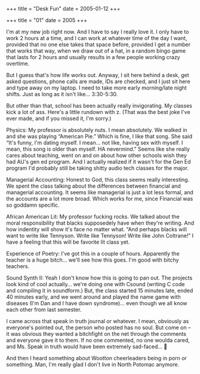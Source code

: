 +++
title = "Desk Fun"
date = 2005-01-12
+++

+++
title = "01"
date = 2005
+++

I&apos;m at my new job right now. And I have to say I really love it. I only have to work 2 hours at a time, and I can work at whatever time of the day I want, provided that no one else takes that space before, provided I get a number that works that way, when we draw out of a hat, in a random bingo game that lasts for 2 hours and usually results in a few people working crazy overtime.

But I guess that&apos;s how life works out. Anyway, I sit here behind a desk, get asked questions, phone calls are made, IDs are checked, and I just sit here and type away on my laptop. I need to take more early morning/late night shifts. Just as long as it isn&apos;t like&#8230; 3:30-5:30. 

But other than that, school has been actually really invigorating. My classes kick a lot of ass. Here&apos;s a little rundown with z. (That was the best joke I&apos;ve ever made, and if you missed it, I&apos;m sorry.) 

Physics: My professor is absolutely nuts. I mean absolutely. We walked in and she was playing &#8220;American Pie.&#8221; Which is fine, I like that song. She said &#8220;It&apos;s funny, I&apos;m dating myself. I mean&#8230; not like, having sex with myself. I mean, this song is older than myself. HA nevermind.&#8221; Seems like she really cares about teaching, went on and on about how other schools wish they had AU&apos;s gen ed program. And I actually realized if it wasn&apos;t for the Gen Ed program I&apos;d probably still be taking shitty audio tech classes for the major. 

Managerial Accounting: Honest to God, this class seems really interesting. We spent the class talking about the differences between financial and managerial accounting. It seems like managerial is just a lot less formal, and the accounts are a lot more broad. Which works for me, since Financial was so goddamn specific. 

African American Lit: My professor fucking rocks. We talked about the moral responsibility that blacks supposedely have when they&apos;re writing. And how indentity will show it&apos;s face no matter what. &#8220;And perhaps blacks will want to write like Tennyson. Write like Tennyson! Write like John Coltrane!&#8221; I have a feeling that this will be favorite lit class yet.

Experience of Poetry: I&apos;ve got this in a couple of hours. Apparently the teacher is a huge bitch&#8230; we&apos;ll see how this goes. I&apos;m good with bitchy teachers.

Sound Synth II: Yeah I don&apos;t know how this is going to pan out. The projects look kind of cool actually&#8230; we&apos;re doing one with Csound (writing C code and compiling it in soundform.) But, the class started 15 minutes late, ended 40 minutes early, and we went around and played the name game with diseases (I&apos;m Dan and I have down syndrome)&#8230; even though we all know each other from last semester.

I came across that speak in truth journal or whatever. I mean, obviously as everyone&apos;s pointed out, the person who posted has no soul. But come on &#8211; it was obvious they wanted a bitchfight on the net through the comments and everyone gave it to them. If no one commented, no one woulda cared, and Ms. Speak in truth would have been extremely sad-faced&#8230; 🙁

And then I heard something about Wootton cheerleaders being in porn or something. Man, I&apos;m really glad I don&apos;t live in North Potomac anymore.